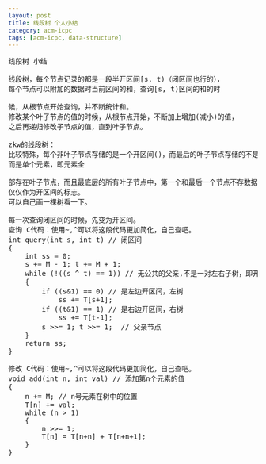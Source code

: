 ```yaml
---
layout: post
title: 线段树 个人小结
category: acm-icpc
tags: [acm-icpc, data-structure]
---
```


<pre>线段树 小结

线段树，每个节点记录的都是一段半开区间[s, t)（闭区间也行的），
每个节点可以附加的数据时当前区间的和，查询[s, t)区间的和的时

候，从根节点开始查询，并不断统计和。
修改某个叶子节点的值的时候，从根节点开始，不断加上增加(减小)的值，
之后再递归修改子节点的值，直到叶子节点。

zkw的线段树：
比较特殊，每个非叶子节点存储的是一个开区间()，而最后的叶子节点存储的不是开区间，
而是单个元素，即元素全

部存在叶子节点，而且最底层的所有叶子节点中，第一个和最后一个节点不存数据，
仅仅作为开区间的标志。
可以自己画一棵树看一下。

每一次查询闭区间的时候，先变为开区间。
查询 C代码：使用~,^可以将这段代码更加简化，自己查吧。
int query(int s, int t) // 闭区间
{
    int ss = 0;
    s += M - 1; t += M + 1;
    while (!((s ^ t) == 1)) // 无公共的父亲,不是一对左右子树，即开区间
    {
        if ((s&amp;1) == 0) // 是左边开区间，左树
            ss += T[s+1];
        if ((t&amp;1) == 1) // 是右边开区间，右树
            ss += T[t-1];
        s &gt;&gt;= 1; t &gt;&gt;= 1;  // 父亲节点
    }
    return ss;
}

修改 C代码：使用~,^可以将这段代码更加简化，自己查吧。
void add(int n, int val) // 添加第n个元素的值
{
    n += M; // n号元素在树中的位置
    T[n] += val;
    while (n &gt; 1)
    {
        n &gt;&gt;= 1;
        T[n] = T[n+n] + T[n+n+1];
    }
}</pre>
